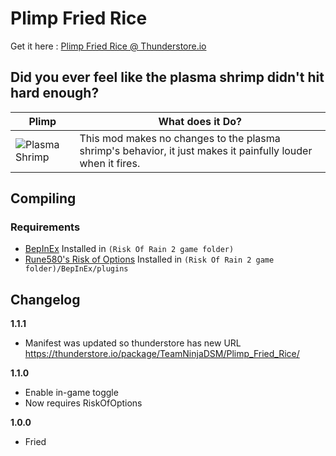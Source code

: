 # Plimp Fried Rice

Get it here : [Plimp Fried Rice @ Thunderstore.io](https://thunderstore.io/package/TeamNinjaDSM/Plimp_Fried_Rice/)

## Did you ever feel like the plasma shrimp didn't hit hard enough?

| Plimp                                                                                 | What does it Do?                                                                                            |
| ------------------------------------------------------------------------------------- | ----------------------------------------------------------------------------------------------------------- |
| ![Plasma Shrimp](https://github.com/tlsJP/ror2-plimp-fried-rice/raw/main/icon_sm.png) | This mod makes no changes to the plasma shrimp's behavior, it just makes it painfully louder when it fires. |

## Compiling

### Requirements

- [BepInEx](https://github.com/BepInEx/BepInEx) Installed in `(Risk Of Rain 2 game folder)`
- [Rune580's Risk of Options](https://thunderstore.io/package/Rune580/Risk_Of_Options) Installed in `(Risk Of Rain 2 game folder)/BepInEx/plugins`

## Changelog

**1.1.1**

- Manifest was updated so thunderstore has new URL https://thunderstore.io/package/TeamNinjaDSM/Plimp_Fried_Rice/

**1.1.0**

- Enable in-game toggle
- Now requires RiskOfOptions

**1.0.0**

- Fried
